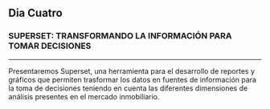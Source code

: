 ## Dia Cuatro

### SUPERSET: TRANSFORMANDO LA INFORMACIÓN PARA TOMAR DECISIONES

--------- 
Presentaremos Superset, una herramienta para el desarrollo de reportes y gráficos que permiten trasformar los datos en fuentes de información para la toma de decisiones teniendo en cuenta las diferentes dimensiones de análisis presentes en el mercado inmobiliario.
